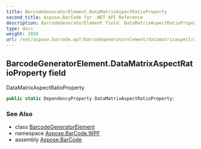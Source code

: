 ```yaml
---
title: BarcodeGeneratorElement.DataMatrixAspectRatioProperty
second_title: Aspose.BarCode for .NET API Reference
description: BarcodeGeneratorElement field. DataMatrixAspectRatioProperty
type: docs
weight: 2050
url: /net/aspose.barcode.wpf/barcodegeneratorelement/datamatrixaspectratioproperty/
---
```

## BarcodeGeneratorElement.DataMatrixAspectRatioProperty field

DataMatrixAspectRatioProperty

```csharp
public static DependencyProperty DataMatrixAspectRatioProperty;
```

### See Also

* class [BarcodeGeneratorElement](../)
* namespace [Aspose.BarCode.WPF](../../../aspose.barcode.wpf/)
* assembly [Aspose.BarCode](../../../)


